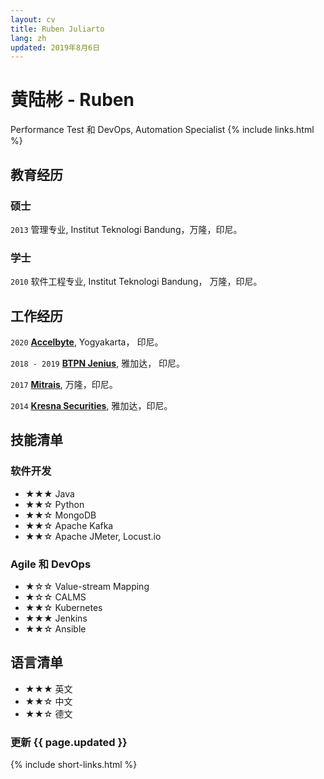 ```yaml
---
layout: cv
title: Ruben Juliarto
lang: zh
updated: 2019年8月6日
---
```

# 黄陆彬 - Ruben

Performance Test 和 DevOps, Automation Specialist
{% include links.html %}

## <span class="fas fa-graduation-cap black"></span> 教育经历

### 硕士

`2013`
管理专业, Institut Teknologi Bandung，万隆，印尼。

### 学士

`2010`
软件工程专业, Institut Teknologi Bandung， 万隆，印尼。

## <span class="fas fa-briefcase black"></span> 工作经历

`2020`
__[Accelbyte](https://accelbyte.io)__, Yogyakarta， 印尼。

`2018 - 2019`
__[BTPN Jenius](http://jenius.com)__, 雅加达， 印尼。

`2017`
__[Mitrais](http://mitrais.com)__, 万隆，印尼。

`2014`
__[Kresna Securities](http://kresnasecurities.com)__, 雅加达，印尼。

## <span class="fas fa-toolbox black"></span> 技能清单

### 软件开发

 - ★★★ Java
 - ★★☆ Python
 - ★★☆ MongoDB
 - ★★☆ Apache Kafka
 - ★★☆ Apache JMeter, Locust.io

### Agile 和 DevOps

 - ★☆☆ Value-stream Mapping
 - ★☆☆ CALMS
 - ★★☆ Kubernetes
 - ★★★ Jenkins
 - ★★☆ Ansible

## <span class="fas fa-language black"></span> 语言清单

 - ★★★ 英文
 - ★★☆ 中文
 - ★★☆ 德文

### 更新 {{ page.updated }}

{% include short-links.html %}
